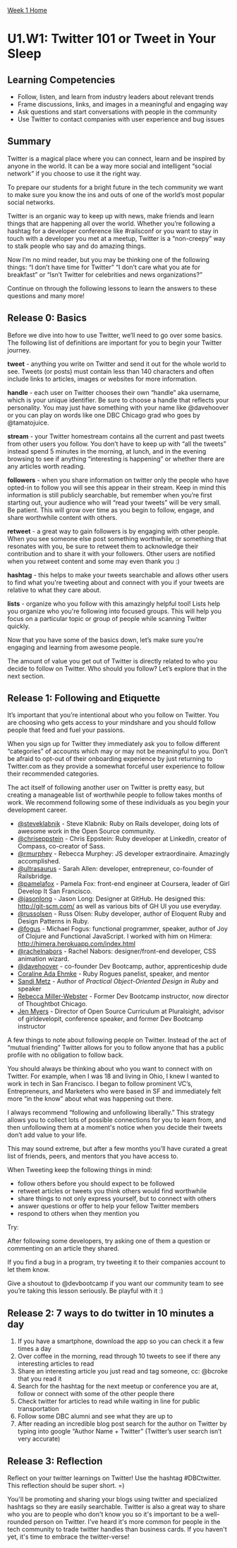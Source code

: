 [Week 1 Home](./)

# U1.W1: Twitter 101 or Tweet in Your Sleep

## Learning Competencies
- Follow, listen, and learn from industry leaders about relevant trends
- Frame discussions, links, and images in a meaningful and engaging way
- Ask questions and start conversations with people in the community
- Use Twitter to contact companies with user experience and bug issues

## Summary

Twitter is a magical place where you can connect, learn and be inspired by anyone in the world. It can be a way more social and intelligent “social network” if you choose to use it the right way.

To prepare our students for a bright future in the tech community we want to make sure you know the ins and outs of one of the world’s most popular social networks.

Twitter is an organic way to keep up with news, make friends and learn things that are happening all over the world. Whether you’re following a hashtag for a developer conference like #railsconf or you want to stay in touch with a developer you met at a meetup, Twitter is a “non-creepy” way to stalk people who say and do amazing things.

Now I’m no mind reader, but you may be thinking one of the following things:  “I don’t have time for Twitter” “I don’t care what you ate for breakfast” or “Isn’t Twitter for celebrities and news organizations?”

Continue on through the following lessons to learn the answers to these questions and many more!

## Release 0: Basics
Before we dive into how to use Twitter, we’ll need to go over some basics. The following list of definitions are important for you to begin your Twitter journey.

**tweet** - anything you write on Twitter and send it out for the whole world to see. Tweets (or posts) must contain less than 140 characters and often include links to articles, images or websites for more information.

**handle** - each user on Twitter chooses their own “handle” aka username, which is your unique identifier. Be sure to choose a handle that reflects your personality. You may just have something with your name like @davehoover or you can play on words like one DBC Chicago grad who goes by @tamatojuice.

**stream** - your Twitter homestream contains all the current and past tweets from other users you follow. You don’t have to keep up with “all the tweets” instead spend 5 minutes in the morning, at lunch, and in the evening browsing to see if anything “interesting is happening” or whether there are any articles worth reading.

**followers** - when you share information on twitter only the people who have opted-in to follow you will see this appear in their stream. Keep in mind this information is still publicly searchable, but remember when you’re first starting out, your audience who will “read your tweets” will be very small. Be patient. This will grow over time as you begin to follow, engage, and share worthwhile content with others.

**retweet** - a great way to gain followers is by engaging with other people. When you see someone else post something worthwhile, or something that resonates with you, be sure to retweet them to acknowledge their contribution and to share it with your followers. Other users are notified when you retweet content and some may even thank you :)

**hashtag** - this helps to make your tweets searchable and allows other users to find what you're tweeting about and connect with you if your tweets are relative to what they care about.

**lists** - organize who you follow with this amazingly helpful tool! Lists help you organize who you're following into focused groups. This will help you focus on a particular topic or group of people while scanning Twitter quickly.

Now that you have some of the basics down, let’s make sure you’re engaging and learning from awesome people.

The amount of value you get out of Twitter is directly related to who you decide to follow on Twitter. Who should you follow? Let’s explore that in the next section.


## Release 1: Following and Etiquette
It’s important that you’re intentional about who you follow on Twitter. You are choosing who gets access to your mindshare and you should follow people that feed and fuel your passions.

When you sign up for Twitter they immediately ask you to follow different “categories” of accounts which may or may not be meaningful to you. Don’t be afraid to opt-out of their onboarding experience by just returning to Twitter.com as they provide a somewhat forceful user experience to follow their recommended categories.

The act itself of following another user on Twitter is pretty easy, but creating a manageable list of worthwhile people to follow takes months of work. We recommend following some of these individuals as you begin your development career.

- [@steveklabnik](https://twitter.com/steveklabnik) - Steve Klabnik: Ruby on Rails developer, doing lots of awesome work in the Open Source community.
- [@chriseppstein](https://twitter.com/@chriseppstein) - Chris Eppstein: Ruby developer at LinkedIn, creator of Compass, co-creator of Sass.
- [@rmurphey](https://twitter.com/@rmurphey) - Rebecca Murphey: JS developer extraordinaire. Amazingly accomplished.
- [@ultrasaurus](https://twitter.com/@ultrasaurus) - Sarah Allen: developer, entrepreneur, co-founder of Railsbridge.
- [@pamelafox](https://twitter.com/@pamelafox) - Pamela Fox: front-end engineer at Coursera, leader of Girl Develop It San Francisco.
- [@jasonlong](https://twitter.com/@jasonlong) - Jason Long: Designer at GitHub. He designed this: http://git-scm.com/ as well as various bits of GH UI you use everyday.
- [@russolsen](https://twitter.com/@russolsen) - Russ Olsen: Ruby developer, author of Eloquent Ruby and Design Patterns in Ruby.
- [@fogus](https://twitter.com/@fogus) - Michael Fogus: functional programmer, speaker, author of Joy of Clojure and Functional JavaScript. I worked with him on Himera: http://himera.herokuapp.com/index.html
- [@rachelnabors](https://twitter.com/@rachelnabors) - Rachel Nabors: designer/front-end developer, CSS animation wizard.
- [@davehoover](https://twitter.com/@davehoover) - co-founder Dev Bootcamp, author, apprenticeship dude
- [Coraline Ada Ehmke](https://twitter.com/@CoralineAda) - Ruby Rogues panelist, speaker, and mentor
- [Sandi Metz](https://twitter.com/sandimetz) - Author of *Practical Object-Oriented Design in Ruby* and speaker
- [Rebecca Miller-Webster](https://twitter.com/rmillerwebster) - Former Dev Bootcamp instructor, now director of Thoughtbot Chicago.
- [Jen Myers](https://twitter.com/antiheroine) - Director of Open Source Curriculum at Pluralsight, advisor of girldevelopit, conference speaker, and former Dev Bootcamp instructor


A few things to note about following people on Twitter. Instead of the act of “mutual friending” Twitter allows for you to follow anyone that has a public profile with no obligation to follow back.

You should always be thinking about who you want to connect with on Twitter. For example, when I was 18 and living in Ohio, I knew I wanted to work in tech in San Francisco. I began to follow prominent VC’s, Entrepreneurs, and Marketers who were based in SF and immediately felt more “in the know” about what was happening out there.

I always recommend “following and unfollowing liberally.” This strategy allows you to collect lots of possible connections for you to learn from, and then unfollowing them at a moment's notice when you decide their tweets don’t add value to your life.

This may sound extreme, but after a few months you’ll have curated a great list of friends, peers, and mentors that you have access to.

When Tweeting keep the following things in mind:
- follow others before you should expect to be followed
- retweet articles or tweets you think others would find worthwhile
- share things to not only express yourself, but to connect with others
- answer questions or offer to help your fellow Twitter members
- respond to others when they mention you

Try:

After following some developers, try asking one of them a question or commenting on an article they shared.

If you find a bug in a program, try tweeting it to their companies account to let them know.

Give a shoutout to @devbootcamp if you want our community team to see you’re taking this lesson seriously. Be playful with it :)

## Release 2: 7 ways to do twitter in 10 minutes a day
1. If you have a smartphone, download the app so you can check it a few times a day
2. Over coffee in the morning, read through 10 tweets to see if there any interesting articles to read
3. Share an interesting article you just read and tag someone, cc: @bcroke that you read it
4. Search for the hashtag for the next meetup or conference you are at, follow or connect with some of the other people there
5. Check twitter for articles to read while waiting in line for public transportation
6. Follow some DBC alumni and see what they are up to
7. After reading an incredible blog post search for the author on Twitter by typing into google “Author Name + Twitter” (Twitter’s user search isn’t very accurate)

## Release 3: Reflection
Reflect on your twitter learnings on Twitter! Use the hashtag #DBCtwitter. This reflection should be super short. =)

You'll be promoting and sharing your blogs using twitter and specialized hashtags so they are easily searchable. Twitter is also a great way to share who you are to people who don't know you so it's important to be a well-rounded person on Twitter. I've heard it's more common for people in the tech community to trade twitter handles than business cards. If you haven't yet, it's time to embrace the twitter-verse!
